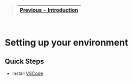 


> | [Previous - Introduction](https://github.com/saifeemustafaq/learn-testing/blob/main/includes/1.%20Setting%20up%20your%20environment.md) |
> | ----------- |
  &nbsp;

# Setting up your environment

## Quick Steps
- Install [VSCode](https://code.visualstudio.com/download)
